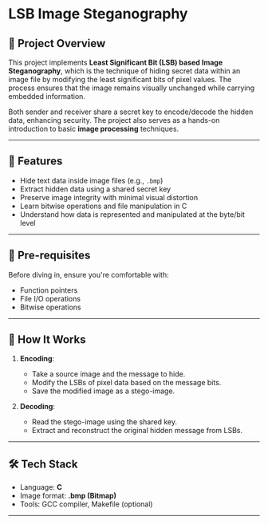 # LSB Image Steganography

## 📌 Project Overview
This project implements **Least Significant Bit (LSB) based Image Steganography**, which is the technique of hiding secret data within an image file by modifying the least significant bits of pixel values.
The process ensures that the image remains visually unchanged while carrying embedded information.

Both sender and receiver share a secret key to encode/decode the hidden data, enhancing security. The project also serves as a hands-on introduction to basic **image processing** techniques.

---

## 🔧 Features
- Hide text data inside image files (e.g., `.bmp`)
- Extract hidden data using a shared secret key
- Preserve image integrity with minimal visual distortion
- Learn bitwise operations and file manipulation in C
- Understand how data is represented and manipulated at the byte/bit level

---

## 🧠 Pre-requisites
Before diving in, ensure you're comfortable with:
- Function pointers
- File I/O operations
- Bitwise operations

---

## 🚀 How It Works
1. **Encoding**:
   - Take a source image and the message to hide.
   - Modify the LSBs of pixel data based on the message bits.
   - Save the modified image as a stego-image.

2. **Decoding**:
   - Read the stego-image using the shared key.
   - Extract and reconstruct the original hidden message from LSBs.

---

## 🛠️ Tech Stack
- Language: **C**
- Image format: **.bmp (Bitmap)**
- Tools: GCC compiler, Makefile (optional)

---
